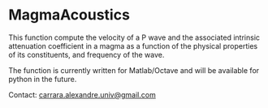 # MagmaAcoustics

This function compute the velocity of a P wave and the associated intrinsic attenuation coefficient in a magma as a function of the physical properties of its constituents, and frequency of the wave. 

The function is currently written for Matlab/Octave and will be available for python in the future.

Contact: carrara.alexandre.univ@gmail.com
